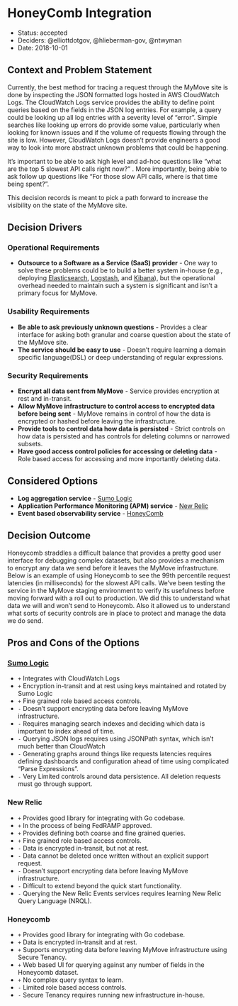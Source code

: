 # HoneyComb Integration

* Status: accepted
* Deciders: @elliottdotgov, @hlieberman-gov, @ntwyman
* Date: 2018-10-01

## Context and Problem Statement

Currently, the best method for tracing a request through the MyMove site is done by inspecting the JSON formatted logs hosted in AWS CloudWatch Logs. The CloudWatch Logs service provides the ability to define point queries based on the fields in the JSON log entries.  For example, a query could be looking up all log entries with a severity level of “error”. Simple searches like looking up errors do provide some value, particularly when looking for known issues and if the volume of requests flowing through the site is low. However, CloudWatch Logs doesn’t provide engineers a good way to look into more abstract unknown problems that could be happening.

It’s important to be able to ask high level and ad-hoc questions like “what are the top 5 slowest API calls right now?” . More importantly, being able to ask follow up questions like “For those slow API calls, where is that time being spent?”.

This decision records is meant to pick a path forward to increase the visibility on the state of the MyMove site.

## Decision Drivers

### Operational Requirements

* **Outsource to a Software as a Service (SaaS) provider** - One way to solve these problems could be to build a better system in-house (e.g., deploying [Elasticsearch](https://github.com/elastic/elasticsearch ), [Logstash](https://github.com/elastic/logstash), and [Kibana](https://github.com/elastic/kibana)), but the operational overhead needed to maintain such a system is significant and isn’t a primary focus for MyMove.

### Usability Requirements

* **Be able to ask previously unknown questions** - Provides a clear interface for asking both granular and coarse question about the state of the MyMove site.
* **The service should be easy to use** - Doesn’t require learning a domain specific language(DSL) or deep understanding of regular expressions.

### Security Requirements

* **Encrypt all data sent from MyMove** - Service provides encryption at rest and in-transit.
* **Allow MyMove infrastructure to control access to encrypted data before being sent** - MyMove remains in control of how the data is encrypted or hashed before leaving the infrastructure.
* **Provide tools to control data how data is persisted** - Strict controls on how data is persisted and has controls for deleting columns or narrowed subsets.
* **Have good access control policies for accessing or deleting data** - Role based access for accessing and more importantly deleting data.

## Considered Options

* **Log aggregation service** - [Sumo Logic](https://www.sumologic.com/)
* **Application Performance Monitoring (APM) service** - [New Relic](https://newrelic.com/)
* **Event based observability service** - [HoneyComb](https://www.honeycomb.io/)

## Decision Outcome

Honeycomb straddles a difficult balance that provides a pretty good user interface for debugging complex datasets, but also provides a mechanism to encrypt any data we send before it leaves the MyMove infrastructure. Below is an example of using Honeycomb to see the 99th percentile request latencies (in milliseconds) for the slowest API calls. We’ve been testing the service in the MyMove staging environment to verify its usefulness before moving forward with a roll out to production. We did this to understand what data we will and won’t send to Honeycomb. Also it allowed us to understand what sorts of security controls are in place to protect and manage the data we do send.

## Pros and Cons of the Options

### [Sumo Logic](https://www.sumologic.com/)

* `+` Integrates with CloudWatch Logs
* `+` Encryption in-transit and at rest using keys maintained and rotated by Sumo Logic
* `+` Fine grained role based access controls.
* `-` Doesn’t support encrypting data before leaving MyMove infrastructure.
* `-` Requires managing search indexes and deciding which data is important to index ahead of time.
* `-` Querying JSON logs requires using JSONPath syntax, which isn’t much better than CloudWatch
* `-` Generating graphs around things like requests latencies requires defining dashboards and configuration ahead of time using complicated “Parse Expressions”.
* `-` Very Limited controls around data persistence. All deletion requests must go through support.

### New Relic

* `+` Provides good library for integrating with Go codebase.
* `+` In the process of being FedRAMP approved.
* `+` Provides defining both coarse and fine grained queries.
* `+` Fine grained role based access controls.
* `-` Data is encrypted in-transit, but not at rest.
* `-` Data cannot be deleted once written without an explicit support request.
* `-` Doesn’t support encrypting data before leaving MyMove infrastructure.
* `-` Difficult to extend beyond the quick start functionality.
* `-` Querying the New Relic Events services requires learning New Relic Query Language (NRQL).

### Honeycomb

* `+` Provides good library for integrating with Go codebase.
* `+` Data is encrypted in-transit and at rest.
* `+` Supports encrypting data before leaving MyMove infrastructure using Secure Tenancy.
* `+` Web based UI for querying against any number of fields in the Honeycomb dataset.
* `+` No complex query syntax to learn.
* `-` Limited role based access controls.
* `-` Secure Tenancy requires running new infrastructure in-house.
